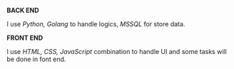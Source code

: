 **BACK END**

I use _Python, Golang_ to handle logics, *MSSQL* for store data.

__FRONT END__

I use *HTML, CSS, JavaScript* combination to handle UI and some tasks will be done in font end.
